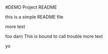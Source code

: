 #DEMO Project README

this is a simple README file

more text

foo darn
This is bound to call trouble
more text

yo